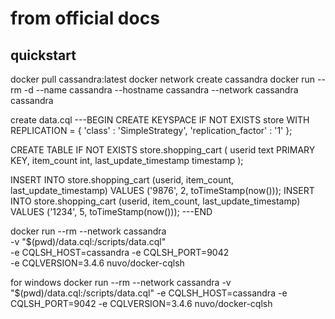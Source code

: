 # from official docs

## quickstart

docker pull cassandra:latest
docker network create cassandra
docker run --rm -d --name cassandra --hostname cassandra --network cassandra cassandra

create data.cql
---BEGIN
CREATE KEYSPACE IF NOT EXISTS store WITH REPLICATION =
{ 'class' : 'SimpleStrategy',
'replication_factor' : '1'
};

CREATE TABLE IF NOT EXISTS store.shopping_cart (
userid text PRIMARY KEY,
item_count int,
last_update_timestamp timestamp
);

INSERT INTO store.shopping_cart
(userid, item_count, last_update_timestamp)
VALUES ('9876', 2, toTimeStamp(now()));
INSERT INTO store.shopping_cart
(userid, item_count, last_update_timestamp)
VALUES ('1234', 5, toTimeStamp(now()));
---END

docker run --rm --network cassandra \
-v "$(pwd)/data.cql:/scripts/data.cql" \
-e CQLSH_HOST=cassandra -e CQLSH_PORT=9042 \
-e CQLVERSION=3.4.6 nuvo/docker-cqlsh

for windows
docker run --rm --network cassandra -v "$(pwd)/data.cql:/scripts/data.cql" -e CQLSH_HOST=cassandra -e CQLSH_PORT=9042 -e CQLVERSION=3.4.6 nuvo/docker-cqlsh
